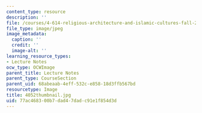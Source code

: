 ```yaml
---
content_type: resource
description: ''
file: /courses/4-614-religious-architecture-and-islamic-cultures-fall-2002/77ac468300b7dad47dadc91e1f854d3d_4052thumbnail.jpg
file_type: image/jpeg
image_metadata:
  caption: ''
  credit: ''
  image-alt: ''
learning_resource_types:
- Lecture Notes
ocw_type: OCWImage
parent_title: Lecture Notes
parent_type: CourseSection
parent_uid: 68abeaab-4eff-532c-e858-18d3ffb567bd
resourcetype: Image
title: 4052thumbnail.jpg
uid: 77ac4683-00b7-dad4-7dad-c91e1f854d3d
---
```

